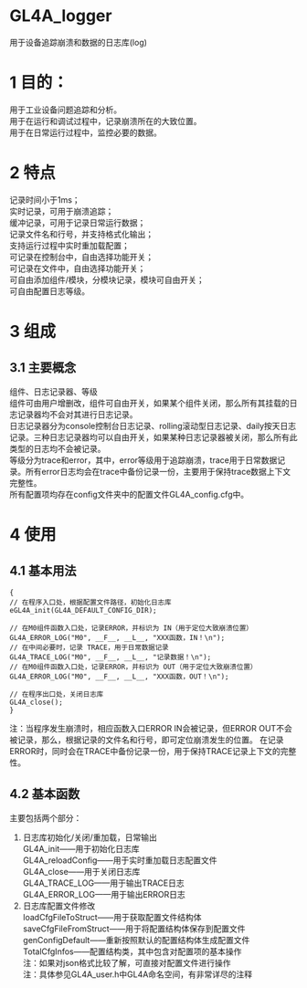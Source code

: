# GL4A_logger
用于设备追踪崩溃和数据的日志库(log)
# 1 目的：
  用于工业设备问题追踪和分析。<br>
  用于在运行和调试过程中，记录崩溃所在的大致位置。<br>
  用于在日常运行过程中，监控必要的数据。<br>
# 2 特点
  记录时间小于1ms；<br>
  实时记录，可用于崩溃追踪；<br>
  缓冲记录，可用于记录日常运行数据；<br>
  记录文件名和行号，并支持格式化输出；<br>
  支持运行过程中实时重加载配置；<br>
  可记录在控制台中，自由选择功能开关；<br>
  可记录在文件中，自由选择功能开关；<br>
  可自由添加组件/模块，分模块记录，模块可自由开关；<br>
  可自由配置日志等级。<br>
# 3 组成
## 3.1 主要概念
  组件、日志记录器、等级<br>
  组件可由用户增删改，组件可自由开关，如果某个组件关闭，那么所有其挂载的日志记录器均不会对其进行日志记录。<br>
  日志记录器分为console控制台日志记录、rolling滚动型日志记录、daily按天日志记录。三种日志记录器均可以自由开关，如果某种日志记录器被关闭，那么所有此类型的日志均不会被记录。<br>
  等级分为trace和error，其中，error等级用于追踪崩溃，trace用于日常数据记录。所有error日志均会在trace中备份记录一份，主要用于保持trace数据上下文完整性。<br>
  所有配置项均存在config文件夹中的配置文件GL4A_config.cfg中。<br>
# 4 使用

## 4.1 基本用法
~~~
{
// 在程序入口处，根据配置文件路径，初始化日志库
eGL4A_init(GL4A_DEFAULT_CONFIG_DIR);

// 在M0组件函数入口处，记录ERROR，并标识为 IN（用于定位大致崩溃位置）
GL4A_ERROR_LOG("M0", __F__, __L__, "XXX函数，IN！\n");
// 在中间必要时，记录 TRACE，用于日常数据记录
GL4A_TRACE_LOG("M0", __F__, __L__, "记录数据！\n");
// 在M0组件函数入口处，记录ERROR，并标识为 OUT（用于定位大致崩溃位置）
GL4A_ERROR_LOG("M0", __F__, __L__, "XXX函数，OUT！\n");

// 在程序出口处，关闭日志库
GL4A_close();
}
~~~
注：当程序发生崩溃时，相应函数入口ERROR IN会被记录，但ERROR OUT不会被记录，那么，根据记录的文件名和行号，即可定位崩溃发生的位置。
在记录ERROR时，同时会在TRACE中备份记录一份，用于保持TRACE记录上下文的完整性。<br>
## 4.2 基本函数
  主要包括两个部分：
  1.	日志库初始化/关闭/重加载，日常输出<br>
  GL4A_init——用于初始化日志库<br>
  GL4A_reloadConfig——用于实时重加载日志配置文件<br>
  GL4A_close——用于关闭日志库<br>
  GL4A_TRACE_LOG——用于输出TRACE日志<br>
  GL4A_ERROR_LOG——用于输出ERROR日志<br>
  2.	日志库配置文件修改<br>
  loadCfgFileToStruct——用于获取配置文件结构体<br>
  saveCfgFileFromStruct——用于将配置结构体保存到配置文件<br>
  genConfigDefault——重新按照默认的配置结构体生成配置文件<br>
  TotalCfgInfos——配置结构类，其中包含对配置项的基本操作<br>
  注：如果对json格式比较了解，可直接对配置文件进行操作<br>
  注：具体参见GL4A_user.h中GL4A命名空间，有非常详尽的注释 <br>
